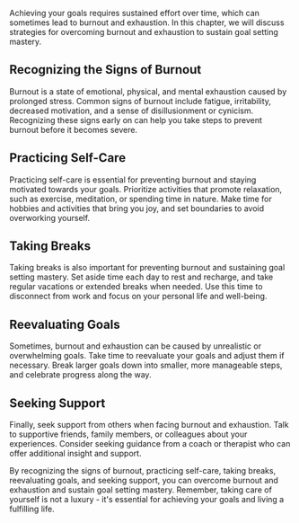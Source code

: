 
Achieving your goals requires sustained effort over time, which can sometimes lead to burnout and exhaustion. In this chapter, we will discuss strategies for overcoming burnout and exhaustion to sustain goal setting mastery.

Recognizing the Signs of Burnout
--------------------------------

Burnout is a state of emotional, physical, and mental exhaustion caused by prolonged stress. Common signs of burnout include fatigue, irritability, decreased motivation, and a sense of disillusionment or cynicism. Recognizing these signs early on can help you take steps to prevent burnout before it becomes severe.

Practicing Self-Care
--------------------

Practicing self-care is essential for preventing burnout and staying motivated towards your goals. Prioritize activities that promote relaxation, such as exercise, meditation, or spending time in nature. Make time for hobbies and activities that bring you joy, and set boundaries to avoid overworking yourself.

Taking Breaks
-------------

Taking breaks is also important for preventing burnout and sustaining goal setting mastery. Set aside time each day to rest and recharge, and take regular vacations or extended breaks when needed. Use this time to disconnect from work and focus on your personal life and well-being.

Reevaluating Goals
------------------

Sometimes, burnout and exhaustion can be caused by unrealistic or overwhelming goals. Take time to reevaluate your goals and adjust them if necessary. Break larger goals down into smaller, more manageable steps, and celebrate progress along the way.

Seeking Support
---------------

Finally, seek support from others when facing burnout and exhaustion. Talk to supportive friends, family members, or colleagues about your experiences. Consider seeking guidance from a coach or therapist who can offer additional insight and support.

By recognizing the signs of burnout, practicing self-care, taking breaks, reevaluating goals, and seeking support, you can overcome burnout and exhaustion and sustain goal setting mastery. Remember, taking care of yourself is not a luxury - it's essential for achieving your goals and living a fulfilling life.
